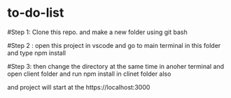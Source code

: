 # to-do-list

#Step 1:
Clone this repo. and make a new folder using git bash

#Step 2 :
open this project in vscode and go to main terminal in this folder and type npm install

#Step 3:
then change the directory at the same time in anoher terminal and open client folder and run npm install in clinet folder also

and project will start at the https://localhost:3000
